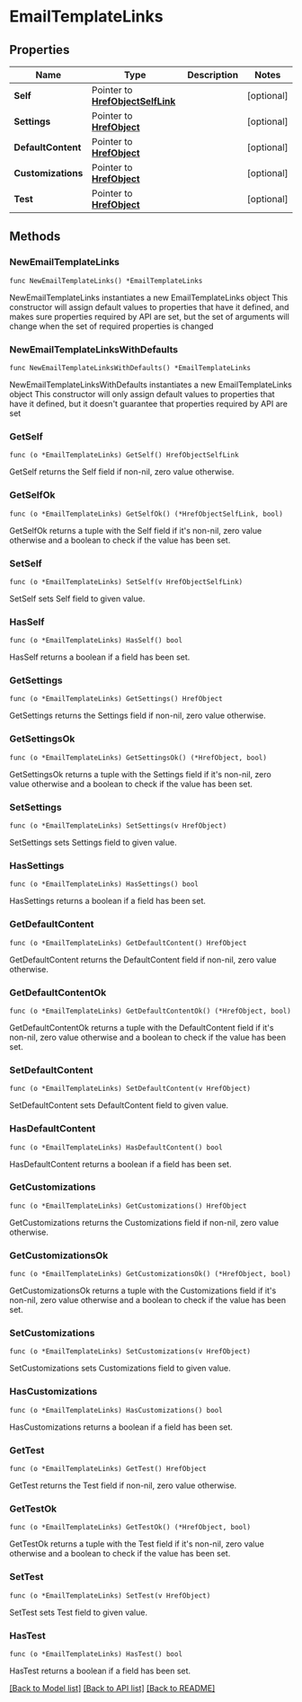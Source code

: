 # EmailTemplateLinks

## Properties

Name | Type | Description | Notes
------------ | ------------- | ------------- | -------------
**Self** | Pointer to [**HrefObjectSelfLink**](HrefObjectSelfLink.md) |  | [optional] 
**Settings** | Pointer to [**HrefObject**](HrefObject.md) |  | [optional] 
**DefaultContent** | Pointer to [**HrefObject**](HrefObject.md) |  | [optional] 
**Customizations** | Pointer to [**HrefObject**](HrefObject.md) |  | [optional] 
**Test** | Pointer to [**HrefObject**](HrefObject.md) |  | [optional] 

## Methods

### NewEmailTemplateLinks

`func NewEmailTemplateLinks() *EmailTemplateLinks`

NewEmailTemplateLinks instantiates a new EmailTemplateLinks object
This constructor will assign default values to properties that have it defined,
and makes sure properties required by API are set, but the set of arguments
will change when the set of required properties is changed

### NewEmailTemplateLinksWithDefaults

`func NewEmailTemplateLinksWithDefaults() *EmailTemplateLinks`

NewEmailTemplateLinksWithDefaults instantiates a new EmailTemplateLinks object
This constructor will only assign default values to properties that have it defined,
but it doesn't guarantee that properties required by API are set

### GetSelf

`func (o *EmailTemplateLinks) GetSelf() HrefObjectSelfLink`

GetSelf returns the Self field if non-nil, zero value otherwise.

### GetSelfOk

`func (o *EmailTemplateLinks) GetSelfOk() (*HrefObjectSelfLink, bool)`

GetSelfOk returns a tuple with the Self field if it's non-nil, zero value otherwise
and a boolean to check if the value has been set.

### SetSelf

`func (o *EmailTemplateLinks) SetSelf(v HrefObjectSelfLink)`

SetSelf sets Self field to given value.

### HasSelf

`func (o *EmailTemplateLinks) HasSelf() bool`

HasSelf returns a boolean if a field has been set.

### GetSettings

`func (o *EmailTemplateLinks) GetSettings() HrefObject`

GetSettings returns the Settings field if non-nil, zero value otherwise.

### GetSettingsOk

`func (o *EmailTemplateLinks) GetSettingsOk() (*HrefObject, bool)`

GetSettingsOk returns a tuple with the Settings field if it's non-nil, zero value otherwise
and a boolean to check if the value has been set.

### SetSettings

`func (o *EmailTemplateLinks) SetSettings(v HrefObject)`

SetSettings sets Settings field to given value.

### HasSettings

`func (o *EmailTemplateLinks) HasSettings() bool`

HasSettings returns a boolean if a field has been set.

### GetDefaultContent

`func (o *EmailTemplateLinks) GetDefaultContent() HrefObject`

GetDefaultContent returns the DefaultContent field if non-nil, zero value otherwise.

### GetDefaultContentOk

`func (o *EmailTemplateLinks) GetDefaultContentOk() (*HrefObject, bool)`

GetDefaultContentOk returns a tuple with the DefaultContent field if it's non-nil, zero value otherwise
and a boolean to check if the value has been set.

### SetDefaultContent

`func (o *EmailTemplateLinks) SetDefaultContent(v HrefObject)`

SetDefaultContent sets DefaultContent field to given value.

### HasDefaultContent

`func (o *EmailTemplateLinks) HasDefaultContent() bool`

HasDefaultContent returns a boolean if a field has been set.

### GetCustomizations

`func (o *EmailTemplateLinks) GetCustomizations() HrefObject`

GetCustomizations returns the Customizations field if non-nil, zero value otherwise.

### GetCustomizationsOk

`func (o *EmailTemplateLinks) GetCustomizationsOk() (*HrefObject, bool)`

GetCustomizationsOk returns a tuple with the Customizations field if it's non-nil, zero value otherwise
and a boolean to check if the value has been set.

### SetCustomizations

`func (o *EmailTemplateLinks) SetCustomizations(v HrefObject)`

SetCustomizations sets Customizations field to given value.

### HasCustomizations

`func (o *EmailTemplateLinks) HasCustomizations() bool`

HasCustomizations returns a boolean if a field has been set.

### GetTest

`func (o *EmailTemplateLinks) GetTest() HrefObject`

GetTest returns the Test field if non-nil, zero value otherwise.

### GetTestOk

`func (o *EmailTemplateLinks) GetTestOk() (*HrefObject, bool)`

GetTestOk returns a tuple with the Test field if it's non-nil, zero value otherwise
and a boolean to check if the value has been set.

### SetTest

`func (o *EmailTemplateLinks) SetTest(v HrefObject)`

SetTest sets Test field to given value.

### HasTest

`func (o *EmailTemplateLinks) HasTest() bool`

HasTest returns a boolean if a field has been set.


[[Back to Model list]](../README.md#documentation-for-models) [[Back to API list]](../README.md#documentation-for-api-endpoints) [[Back to README]](../README.md)


